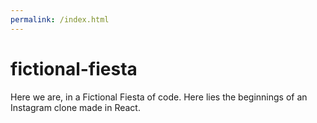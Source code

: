 ```yaml
---
permalink: /index.html
---
```


# fictional-fiesta

Here we are, in a Fictional Fiesta of code. Here lies the beginnings of an Instagram clone made in React.

